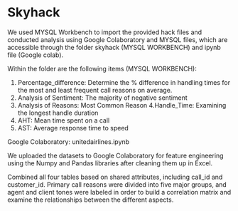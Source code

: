 # Skyhack

We used MYSQL Workbench to import the provided hack files and conducted analysis using Google Colaboratory and MYSQL files, which are accessible through the folder skyhack (MYSQL WORKBENCH) and ipynb file (Google colab).

Within the folder are the following items (MYSQL WORKBENCH):
1. Percentage_difference: Determine the % difference in handling times for the most and least frequent call reasons on average.
2. Analysis of Sentiment: The majority of negative sentiment
3. Analysis of Reasons: Most Common Reason
4.Handle_Time: Examining the longest handle duration
5. AHT: Mean time spent on a call
6. AST: Average response time to speed


Google Colaboratory: unitedairlines.ipynb

We uploaded the datasets to Google Colaboratory for feature engineering using the Numpy and Pandas libraries after cleaning them up in Excel.

Combined all four tables based on shared attributes, including call_id and customer_id. 
Primary call reasons were divided into five major groups, and agent and client tones were labeled in order to build a correlation matrix and examine the relationships between the different aspects.
